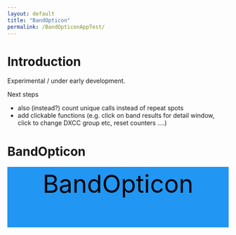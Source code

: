 ```yaml
---
layout: default
title: "BandOpticon"
permalink: /BandOpticonAppTest/
---
```

# Introduction
Experimental / under early development.

Next steps 
  - also (instead?) count unique calls instead of repeat spots
  - add clickable functions (e.g. click on band results for detail window, click to change DXCC group etc, reset counters ....)

# BandOpticon
<html>
<head>
<style>
.titleblock {
  grid-column: 1 / span 5;
  background-color: #2196F3;
  color:black;
  text-align: center;
  font-size: 4em;
  padding: 5px;
  grid-gap: 5px;
  min-height:40px;
}
.headblock {
  grid-column: 1 / span 5;
  background-color: #2196F3;
  color:white;
  font-weight: bold;
  padding: 5px;
  grid-gap: 5px;
  min-height:40px;
}
.bandblock {
  display: grid;
  grid-template-columns: auto auto auto auto auto;
  background-color: #2196F3;
  padding: 5px;
  grid-gap: 5px;
}
.bandblock > div {
  background-color: rgba(255, 255, 255, 0.8);
  min-height:10px;
  padding: 5px;
}

output {
    display: inline-block;
    margin-left: 0px;
    margin-right: 3px;
    width: auto;
    text-align: left;
}
label {
    display: inline-block;
    margin-left: 0px;
    margin-right: 2px;
    width: auto;
    text-align: left;
    font-size: 1em;
}

</style>
</head>


<body>

<div class="titleblock" id="title">BandOpticon</div>
<div class="headblock" id="key"></div>
<div class="bandblock" id="bandblock"></div>

<script>
  // Define the DXCCs and Bands of interest
  const DXCCs=[223,114,265,122,279,106,294];
  const Bands=["160m","80m","60m","40m","30m","20m","17m","15m","12m","10m","6m","4m","2m","70cm","23cm"];
  const refreshSeconds=2;
  let spots=[];
  let tWrite=Date.now();
</script>
  
<script>
// Write the table heading block
  key.innerHTML="Showing statistics between Home and DX, \
  where:<br><li>Home = DXCCs "+DXCCs+", and </li><li>DX = rest of world</li><br> \
  Format: Band, Spots(Home &#8680 Home), Spots(Home &#8680 DX), (Spots DX &#8680 Home)<br><br>"

// Add in the boxes for all bands, and inside them the required outputs with IDs
var toAdd = document.createDocumentFragment();
for(var i=0; i < Bands.length; i++){
   var newDiv = document.createElement('div');
   newDiv.id = Bands[i]+i;   
   // dircode is 0=H->H, 1=DX->H, 2=H->DX, 3=DX-DX
   newDiv.innerHTML="<strong>"+Bands[i]+"</strong> \
     <output id='"+Bands[i]+"0'>0</output>, \
     <output id='"+Bands[i]+"2'>0</output>, \
     <output id='"+Bands[i]+"1'>0</output>";
   toAdd.appendChild(newDiv);
}
document.getElementById('bandblock').appendChild(toAdd);
</script>

<!--Get the library for MQTT functions -->
<script src="https://unpkg.com/mqtt/dist/mqtt.min.js"></script>

<script>
  // Connect to Pskreporter and subscribe on connect
  const client=mqtt.connect("wss://mqtt.pskreporter.info:1886");
  client.onSuccess=client.subscribe('pskr/filter/v2/+/FT8/+/+/+/+/+/#');
  client.on("message", (filter,message) => {onMessage(message.toString());}  );

  function onMessage(message){    
    if ( (Date.now()-tWrite)/1000 > refreshSeconds ){
    	tWrite=Date.now();
      writeStats();
    }
    sa=parseInt(getVal("sa",message));
    if(DXCCs.includes(sa)){processSpot(message); return;}
    ra=parseInt(getVal("ra",message));
    if(DXCCs.includes(ra)){processSpot(message);}
  }
  
  function processSpot(message){
    
    band=getVal("b",message);
    senderDXCC=parseInt(getVal("sa",message));
    receiverDXCC=parseInt(getVal("ra",message));
    senderCall=getVal("sc",message);
    receiverCall=getVal("rc",message);
    tSpot=parseInt(getVal("t",message));
    
    spots.push([band,tSpot,senderCall,receiverCall,senderDXCC,receiverDXCC]);
  }
  
  function writeStats(){

    var bandStats = new Array(Bands.length);
    for(let i = 0; i < Bands.length; i++) {
        bandStats[i]=[0,0,0];
    }

    for (let iSpot=1; iSpot < spots.length; iSpot++) {
      var spot=spots[iSpot];
      var dircode=0;    // dircode is 0=H->H, 1=DX->H, 2=H->DX, 3=DX-DX
      if(!DXCCs.includes(spots[iSpot][4])) {dircode+=1};
      if(!DXCCs.includes(spots[iSpot][5])) {dircode+=2};
      iBand=Bands.indexOf(spot[0]);
      bandStats[iBand][dircode]+=1;
    } 
    
    for (let iBand=0; iBand < Bands.length; iBand++) {
      for (let dircode=0; dircode < 3; dircode++){
// do I really need 3 output fields? Could just make this into a string for each band
        document.getElementById(Bands[iBand]+dircode).value=bandStats[iBand][dircode];
      }
    }
    
  }
  
  function getVal(key,message){
    var iVal=message.indexOf('"'+key+'":');
    var iColon=message.indexOf(':',iVal);
    var iComma=message.indexOf(",",iColon);
    var val=message.slice(iColon+1,iComma).replace(/"/g, '');
    return val;
  }
 

</script>

</body>


</html>










